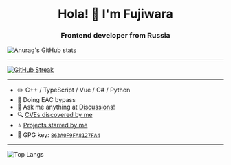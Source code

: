 <h1 align="center">Hola! 👋 I'm Fujiwara</h1>
<h3 align="center">Frontend developer from Russia</h3>


![Anurag's GitHub stats](https://github-readme-stats.vercel.app/api?username=azraelsanti&show_icons=true&theme=radical)

---

[![GitHub Streak](https://streak-stats.demolab.com/?user=azraelsanti&theme=tokyonight)](https://git.io/streak-stats)

---

-   :pencil2: C++ / TypeScript / Vue / C# / Python
-   :seedling: Doing EAC bypass
-   :thought_balloon: Ask me anything at [Discussions](https://github.com/AZRAELSANTI/AZRAELSANTI/discussions/new)!
-   :mag: [CVEs discovered by me](CVE.md)
-   :star: [Projects starred by me](AWESOME-STARS.md)
-   :key: GPG key: [`863A0F9FA8127FA4`](https://github.com/ouuan.gpg)

---

![Top Langs](https://github-readme-stats.vercel.app/api/top-langs/?username=azraelsanti&langs_count=8)
